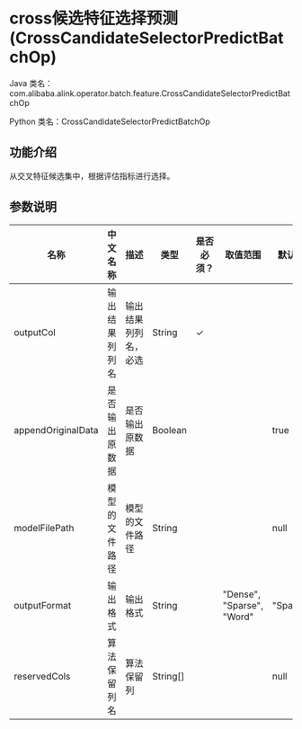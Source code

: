 # cross候选特征选择预测 (CrossCandidateSelectorPredictBatchOp)
Java 类名：com.alibaba.alink.operator.batch.feature.CrossCandidateSelectorPredictBatchOp

Python 类名：CrossCandidateSelectorPredictBatchOp


## 功能介绍

从交叉特征候选集中，根据评估指标进行选择。

## 参数说明


| 名称 | 中文名称 | 描述 | 类型 | 是否必须？ | 取值范围 | 默认值 |
| --- | --- | --- | --- | --- | --- | --- |
| outputCol | 输出结果列列名 | 输出结果列列名，必选 | String | ✓ |  |  |
| appendOriginalData | 是否输出原数据 | 是否输出原数据 | Boolean |  |  | true |
| modelFilePath | 模型的文件路径 | 模型的文件路径 | String |  |  | null |
| outputFormat | 输出格式 | 输出格式 | String |  | "Dense", "Sparse", "Word" | "Sparse" |
| reservedCols | 算法保留列名 | 算法保留列 | String[] |  |  | null |

